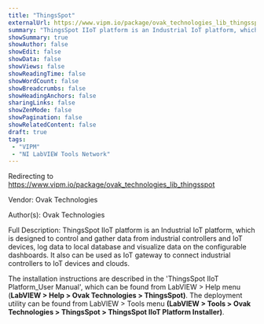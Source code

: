 ```yaml
---
title: "ThingsSpot"
externalUrl: https://www.vipm.io/package/ovak_technologies_lib_thingsspot
summary: "ThingsSpot IIoT platform is an Industrial IoT platform, which is designed to control and gather data from industrial controllers and IoT devices, log data to local database and visualize data on the configurable dashboards."
showSummary: true
showAuthor: false
showEdit: false
showData: false
showViews: false
showReadingTime: false
showWordCount: false
showBreadcrumbs: false
showHeadingAnchors: false
sharingLinks: false
showZenMode: false
showPagination: false
showRelatedContent: false
draft: true
tags:
 - "VIPM"
 - "NI LabVIEW Tools Network"
---
```


Redirecting to https://www.vipm.io/package/ovak_technologies_lib_thingsspot

Vendor: Ovak Technologies

Author(s): Ovak Technologies
 
Full Description:
ThingsSpot IIoT platform is an Industrial IoT platform, which is designed to control and gather data from industrial controllers and IoT devices, log data to local database and visualize data on the configurable dashboards. It also can be used as IoT gateway to connect industrial controllers to IoT devices and clouds.

The installation instructions are described in the 'ThingsSpot IIoT Platform_User Manual', which can be found from LabVIEW > Help menu (**LabVIEW > Help > Ovak Technologies > ThingsSpot)**. The deployment utility can be found from LabVIEW > Tools menu **(LabVIEW > Tools > Ovak Technologies > ThingsSpot > ThingsSpot IIoT Platform Installer)**.